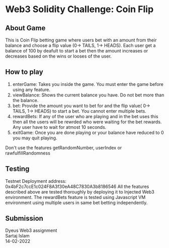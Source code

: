 # Web3 Solidity Challenge: Coin Flip

## About Game

This is Coin Flip betting game where users bet with an amount from their balance and choose a flip value (0-> TAILS, 1-> HEADS). Each user get a balance of 100 by deafult to start a bet then the amount increases or decreases based on the wins or looses of the user.

## How to play

1. enterGame: Takes you inside the game. You must enter the game before using any feature.
2. viewBalance: Shows the current balance you have. Do not bet more than the balance.
3. bet: Provide the amount you want to bet for and the flip value( 0-> TAILS, 1-> HEADS) to start a bet. You cannot enter multiple bets.
4. rewardBets: If any of the user who are playing and in the bet uses this then all the users will be rewrded who were waiting for the bet rewards. Any user have to wait for atmost 10 seconds.
5. exitGame: Once you are done playing or your balance have reduced to 0 you may quit playing.

Don't use the features getRandomNumber, userIndex or rawfulfillRandomness

## Testing

Testnet Deployment address: 0x4bF2c7ccE1c024F8A3f30eA48C7830A3b8186546
All the features described above are tested thoroughly by deploying it to Injected Web3 environment. The rewardBets feature is tested using Javascript VM environment using multiple users in same bet betting independently.

## Submission

Dyeus Web3 assignment <br />
Sartaj Islam <br />
14-02-2022
